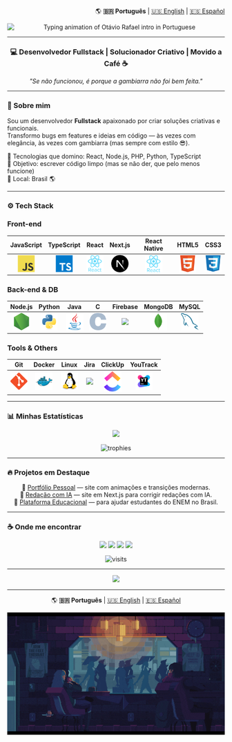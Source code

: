 <p align="right">
  🌎 
  <strong>🇧🇷 Português</strong> |
  <a href="README.en.md">🇺🇸 English</a> |
  <a href="README.es.md">🇪🇸 Español</a>
</p>

<!-- Banner principal - Português (BR) -->
<p align="center" style="width: 100%;">
  <img 
    src="https://readme-typing-svg.herokuapp.com?font=Fira+Code&weight=600&size=28&duration=2500&pause=1000&color=8A2BE2&center=true&vCenter=true&repeat=true&width=900&lines=Olá!+Sou+Otávio+Rafael+👋;Desenvolvedor+Fullstack+%7C+Tech+Curioso;Café+%2B+Código+%3D+Vida;Se+não+funcionar...+tenta+uma+gambiarra!" 
    alt="Typing animation of Otávio Rafael intro in Portuguese"
    style="max-width: 100%; height: auto; display: block;"
  />
</p>

---

<h3 align="center">💻 Desenvolvedor Fullstack | Solucionador Criativo | Movido a Café ☕</h3>

<p align="center">
  <em>"Se não funcionou, é porque a gambiarra não foi bem feita."</em>
</p>

---

### 🚀 Sobre mim  
Sou um desenvolvedor **Fullstack** apaixonado por criar soluções criativas e funcionais.  
Transformo bugs em features e ideias em código — às vezes com elegância, às vezes com gambiarra (mas sempre com estilo 😎).  

🧩 Tecnologias que domino: React, Node.js, PHP, Python, TypeScript  
🎯 Objetivo: escrever código limpo (mas se não der, que pelo menos funcione)  
📍 Local: Brasil 🌎  

---

### ⚙️ Tech Stack
<p align="center">

### Front-end

| JavaScript | TypeScript | React | Next.js | React Native | HTML5 | CSS3 |
|:----------:|:----------:|:-----:|:-------:|:------------:|:-----:|:----:|
| <img src="https://raw.githubusercontent.com/devicons/devicon/master/icons/javascript/javascript-original.svg" width="40"> | <img src="https://raw.githubusercontent.com/devicons/devicon/master/icons/typescript/typescript-original.svg" width="40"> | <img src="https://raw.githubusercontent.com/devicons/devicon/master/icons/react/react-original-wordmark.svg" width="40"> | <img src="https://raw.githubusercontent.com/devicons/devicon/master/icons/nextjs/nextjs-original.svg" width="40"> | <img src="https://raw.githubusercontent.com/devicons/devicon/master/icons/react/react-original-wordmark.svg" width="40"> | <img src="https://raw.githubusercontent.com/devicons/devicon/master/icons/html5/html5-original.svg" width="40"> | <img src="https://raw.githubusercontent.com/devicons/devicon/master/icons/css3/css3-original.svg" width="40"> |

### Back-end & DB

| Node.js | Python | Java | C | Firebase | MongoDB | MySQL |
|:-------:|:------:|:----:|:-:|:--------:|:-------:|:----:|
| <img src="https://raw.githubusercontent.com/devicons/devicon/master/icons/nodejs/nodejs-original.svg" width="40"> | <img src="https://raw.githubusercontent.com/devicons/devicon/master/icons/python/python-original.svg" width="40"> | <img src="https://raw.githubusercontent.com/devicons/devicon/master/icons/java/java-original.svg" width="40"> | <img src="https://raw.githubusercontent.com/devicons/devicon/master/icons/c/c-original.svg" width="40"> | <img src="https://www.vectorlogo.zone/logos/firebase/firebase-icon.svg" width="40"> | <img src="https://raw.githubusercontent.com/devicons/devicon/master/icons/mongodb/mongodb-original.svg" width="40"> | <img src="https://raw.githubusercontent.com/devicons/devicon/master/icons/mysql/mysql-original.svg" width="40"> |

### Tools & Others

| Git | Docker | Linux | Jira | ClickUp | YouTrack |
|:---:|:-----:|:----:|:---:|:-------:|:--------:|
| <img src="https://raw.githubusercontent.com/devicons/devicon/master/icons/git/git-original.svg" width="40"> | <img src="https://raw.githubusercontent.com/devicons/devicon/master/icons/docker/docker-original.svg" width="40"> | <img src="https://raw.githubusercontent.com/devicons/devicon/master/icons/linux/linux-original.svg" width="40"> | <img src="https://cdn.worldvectorlogo.com/logos/jira-3.svg" width="40"> | <img src="./icons/clickuup.svg" width="40"> | <img src="./icons/JBYOUTRACK-2.png" width="40"> |

</p>


---

### 📊 Minhas Estatísticas
<p align="center">
  <img height="165em" src="https://github-readme-stats.vercel.app/api/top-langs/?username=rafaelxulipa&layout=compact&langs_count=7&theme=tokyonight&cache_seconds=7200"/>
</p>

<p align="center">
  <img src="https://github-profile-trophy.vercel.app/?username=rafaelxulipa&theme=tokyonight&no-frame=true&margin-w=20&margin-h=20&column=5&row=1" alt="trophies"/>
</p>

---

### 🔥 Projetos em Destaque
<p align="center">
  🚀 <a href="https://portfolio.or.app.br/">Portfólio Pessoal</a> — site com animações e transições modernas.<br>
  🧩 <a href="https://redacao-ai.or.app.br/">Redação com IA</a> — site em Next.js para corrigir redações com IA.<br>
  📱 <a href="https://matematica.or.app.br/">Plataforma Educacional</a> — para ajudar estudantes do ENEM no Brasil.
</p>

---

### ☕ Onde me encontrar
<div align="center"> 
  <a href="https://www.youtube.com/channel/UCQMPI26g2FawE2TnjR6P1Mg" target="_blank"><img src="https://img.shields.io/badge/YouTube-FF0000?style=for-the-badge&logo=youtube&logoColor=white"></a>
  <a href="https://instagram.com/rafaelxulipa" target="_blank"><img src="https://img.shields.io/badge/-Instagram-%23E4405F?style=for-the-badge&logo=instagram&logoColor=white"></a>
  <a href="mailto:rafael2104@gmail.com"><img src="https://img.shields.io/badge/-Gmail-%23333?style=for-the-badge&logo=gmail&logoColor=white"></a>
  <a href="https://www.linkedin.com/in/otaviorafaelarruda/" target="_blank"><img src="https://img.shields.io/badge/-LinkedIn-%230077B5?style=for-the-badge&logo=linkedin&logoColor=white"></a> 
</div>

<p align="center">
  <img src="https://komarev.com/ghpvc/?username=rafaelxulipa&color=8A2BE2" alt="visits" />
</p>

---

<div align="center">
  <img src="https://readme-typing-svg.herokuapp.com?font=Fira+Code&size=22&duration=3000&pause=1000&color=9370DB&center=true&vCenter=true&width=600&lines=Code.+Debug.+Repeat.+💡;There’s+no+bug,+only+undocumented+features.">
</div>

---

<p align="center">
  🌎 
  <strong>🇧🇷 Português</strong> |
  <a href="README.en.md">🇺🇸 English</a> |
  <a href="README.es.md">🇪🇸 Español</a>
</p>


<p align="center">
  <img src="./imgs/persona-rainy-day.gif" alt="rainy day">
</p>